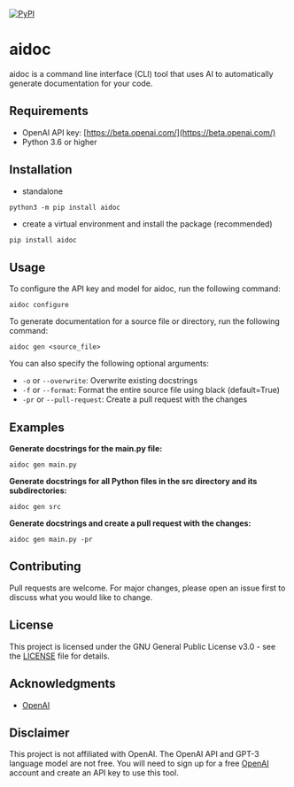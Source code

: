 [![PyPI](https://badge.fury.io/py/aidoc.svg)](https://pypi.org/project/aidoc/)

# aidoc

aidoc is a command line interface (CLI) tool that uses AI to automatically generate documentation for your code.

## Requirements

- OpenAI API key: [https://beta.openai.com/](https://beta.openai.com/)
- Python 3.6 or higher


## Installation

- standalone

```
python3 -m pip install aidoc
```

- create a virtual environment and install the package (recommended)

```bash
pip install aidoc
```

## Usage

To configure the API key and model for aidoc, run the following command:

```
aidoc configure
```

To generate documentation for a source file or directory, run the following command:

```
aidoc gen <source_file>
```

You can also specify the following optional arguments:

- `-o` or `--overwrite`: Overwrite existing docstrings
- `-f` or `--format`: Format the entire source file using black (default=True)
- `-pr` or `--pull-request`: Create a pull request with the changes

## Examples

**Generate docstrings for the main.py file:**

```
aidoc gen main.py
```

**Generate docstrings for all Python files in the src directory and its subdirectories:**

```
aidoc gen src
```

**Generate docstrings and create a pull request with the changes:**

```
aidoc gen main.py -pr
```

## Contributing

Pull requests are welcome. For major changes, please open an issue first to discuss what you would like to change.

## License

This project is licensed under the GNU General Public License v3.0 - see the [LICENSE](LICENSE) file for details.

## Acknowledgments

* [OpenAI](https://openai.com/)

## Disclaimer

This project is not affiliated with OpenAI. The OpenAI API and GPT-3 language model are not free. You will need to sign up for a free [OpenAI](https://beta.openai.com/) account and create an API key to use this tool.